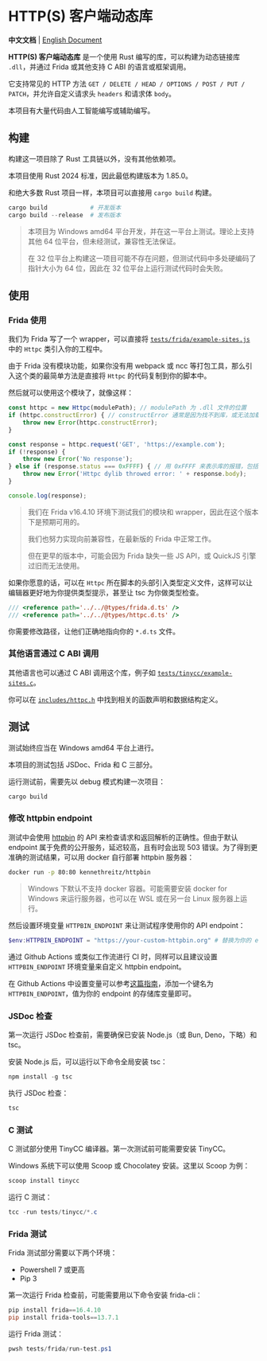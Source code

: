 # HTTP(S) 客户端动态库

**中文文档** | [English Document](README-en.md)

**HTTP(S) 客户端动态库** 是一个使用 Rust 编写的库，可以构建为动态链接库 `.dll`，并通过 Frida 或其他支持 C ABI 的语言或框架调用。

它支持常见的 HTTP 方法 `GET / DELETE / HEAD / OPTIONS / POST / PUT / PATCH`，并允许自定义请求头 `headers` 和请求体 `body`。

本项目有大量代码由人工智能编写或辅助编写。

## 构建

构建这一项目除了 Rust 工具链以外，没有其他依赖项。

本项目使用 Rust 2024 标准，因此最低构建版本为 1.85.0。

和绝大多数 Rust 项目一样，本项目可以直接用 `cargo build` 构建。

``` Powershell
cargo build            # 开发版本
cargo build --release  # 发布版本
```

> 本项目为 Windows amd64 平台开发，并在这一平台上测试。理论上支持其他 64 位平台，但未经测试，兼容性无法保证。
>
> 在 32 位平台上构建这一项目可能不存在问题，但测试代码中多处硬编码了指针大小为 64 位，因此在 32 位平台上运行测试代码时会失败。

## 使用

### Frida 使用

我们为 Frida 写了一个 wrapper，可以直接将 [`tests/frida/example-sites.js`](tests/frida/example-sites.js) 中的 `Httpc` 类引入你的工程中。

由于 Frida 没有模块功能，如果你没有用 webpack 或 ncc 等打包工具，那么引入这个类的最简单方法是直接将 `Httpc` 的代码复制到你的脚本中。

然后就可以使用这个模块了，就像这样：

``` JavaScript
const httpc = new Httpc(modulePath); // modulePath 为 .dll 文件的位置
if (httpc.constructError) { // constructError 通常是因为找不到库，或无法加载符号
    throw new Error(httpc.constructError);
}

const response = httpc.request('GET', 'https://example.com');
if (!response) {
    throw new Error('No response');
} else if (response.status === 0xFFFF) { // 用 0xFFFF 来表示库的报错，包括连接超时等问题
    throw new Error('Httpc dylib throwed error: ' + response.body);
}

console.log(response);
```

> 我们在 Frida v16.4.10 环境下测试我们的模块和 wrapper，因此在这个版本下是预期可用的。
>
> 我们也努力实现向前兼容性，在最新版的 Frida 中正常工作。
>
> 但在更早的版本中，可能会因为 Frida 缺失一些 JS API，或 QuickJS 引擎过旧而无法使用。

如果你愿意的话，可以在 `Httpc` 所在脚本的头部引入类型定义文件，这样可以让编辑器更好地为你提供类型提示，甚至让 tsc 为你做类型检查。

``` JavaScript
/// <reference path='../../@types/frida.d.ts' />
/// <reference path='../../@types/httpc.d.ts' />
```

你需要修改路径，让他们正确地指向你的 `*.d.ts` 文件。


### 其他语言通过 C ABI 调用

其他语言也可以通过 C ABI 调用这个库，例子如 [`tests/tinycc/example-sites.c`](tests/tinycc/example-sites.c)。

你可以在 [`includes/httpc.h`](includes/httpc.h) 中找到相关的函数声明和数据结构定义。

## 测试

测试始终应当在 Windows amd64 平台上进行。

本项目的测试包括 JSDoc、Frida 和 C 三部分。

运行测试前，需要先以 debug 模式构建一次项目：

``` Powershell
cargo build
```

### 修改 httpbin endpoint

测试中会使用 [httpbin](https://httpbin.org) 的 API 来检查请求和返回解析的正确性。但由于默认 endpoint
属于免费的公开服务，延迟较高，且有时会出现 503 错误。为了得到更准确的测试结果，可以用 docker 自行部署 httpbin 服务器：

``` Bash
docker run -p 80:80 kennethreitz/httpbin
```

> Windows 下默认不支持 docker 容器。可能需要安装 docker for Windows 来运行服务器，也可以在 WSL 或在另一台 Linux 服务器上运行。

然后设置环境变量 `HTTPBIN_ENDPOINT` 来让测试程序使用你的 API endpoint：

``` Powershell
$env:HTTPBIN_ENDPOINT = "https://your-custom-httpbin.org" # 替换为你的 endpoint
```

通过 Github Actions 或类似工作流进行 CI 时，同样可以且建议设置 `HTTPBIN_ENDPOINT` 环境变量来自定义 httpbin endpoint。

在 Github Actions 中设置变量可以参考[这篇指南](https://docs.github.com/zh/actions/how-tos/write-workflows/choose-what-workflows-do/use-variables#creating-configuration-variables-for-a-repository)，添加一个键名为 `HTTPBIN_ENDPOINT`，值为你的 endpoint 的存储库变量即可。

### JSDoc 检查

第一次运行 JSDoc 检查前，需要确保已安装 Node.js（或 Bun, Deno，下略）和 tsc。

安装 Node.js 后，可以运行以下命令全局安装 tsc：

``` Powershell
npm install -g tsc
```

执行 JSDoc 检查：

``` Powershell
tsc
```

### C 测试

C 测试部分使用 TinyCC 编译器。第一次测试前可能需要安装 TinyCC。

Windows 系统下可以使用 Scoop 或 Chocolatey 安装。这里以 Scoop 为例：

``` Powershell
scoop install tinycc
```

运行 C 测试：

``` Powershell
tcc -run tests/tinycc/*.c
```

### Frida 测试

Frida 测试部分需要以下两个环境：
- Powershell 7 或更高
- Pip 3

第一次运行 Frida 检查前，可能需要用以下命令安装 frida-cli：

``` Powershell
pip install frida==16.4.10
pip install frida-tools==13.7.1
```

运行 Frida 测试：

``` Powershell
pwsh tests/frida/run-test.ps1
```
